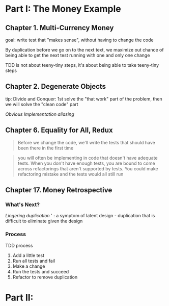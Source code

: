# Part I: The Money Example
## Chapter 1. Multi-Currency Money
goal: write test that "makes sense", without having to change the code

By duplication before we go on to the next text, we maximize out chance of being able to get the next test running with one and only one change

TDD is not about teeny-tiny steps, it's about being able to take teeny-tiny steps

## Chapter 2. Degenerate Objects

tip: Divide and Conquer: 1st solve the "that work" part of the problem, then we will solve the "clean code" part

*Obvious Implementation*
*aliasing*

## Chapter 6. Equality for All, Redux
> Before we change the code, we'll write the tests that should have been there in the first time

> you will often be implementing in code that doesn't have adequate tests. When you don't have enough tests, you are bound to come across refactorings that aren't supported by tests. You could make refactoring mistake and the tests would all still run

## Chapter 17. Money Retrospective
### What's Next?
*Lingering duplication* ' : a symptom of latent design - duplication that is difficult to eliminate given the design 

### Process
TDD process

 1. Add a little test
 2. Run all tests and fail
 3. Make a change
 4. Run the tests and succeed
 5. Refactor to remove duplication

# Part II: 
